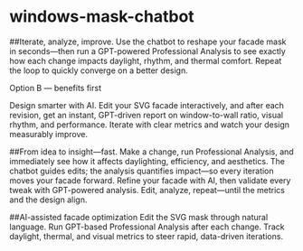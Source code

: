 # windows-mask-chatbot

##Iterate, analyze, improve.
Use the chatbot to reshape your facade mask in seconds—then run a GPT-powered Professional Analysis to see exactly how each change impacts daylight, rhythm, and thermal comfort. Repeat the loop to quickly converge on a better design.

Option B — benefits first

Design smarter with AI.
Edit your SVG facade interactively, and after each revision, get an instant, GPT-driven report on window-to-wall ratio, visual rhythm, and performance. Iterate with clear metrics and watch your design measurably improve.

##From idea to insight—fast.
Make a change, run Professional Analysis, and immediately see how it affects daylighting, efficiency, and aesthetics. The chatbot guides edits; the analysis quantifies impact—so every iteration moves your facade forward.
Refine your facade with AI, then validate every tweak with GPT-powered analysis. Edit, analyze, repeat—until the metrics and the design align.

##AI-assisted facade optimization
Edit the SVG mask through natural language.
Run GPT-based Professional Analysis after each change.
Track daylight, thermal, and visual metrics to steer rapid, data-driven iterations.
